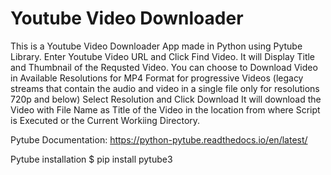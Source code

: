 # Youtube Video Downloader
This is a Youtube Video Downloader App made in Python using Pytube Library.
Enter Youtube Video URL and Click Find Video.
It will Display Title and Thumbnail of the Requsted Video.
You can choose to Download Video in Available Resolutions for MP4 Format 
for progressive Videos (legacy streams that contain the audio and video in a single file only for resolutions 720p and below) 
Select Resolution and Click Download
It will download the Video with File Name as Title of the Video in the location from where Script is Executed or the Current Workiing Directory.

Pytube Documentation:
https://python-pytube.readthedocs.io/en/latest/

Pytube installation
$ pip install pytube3

